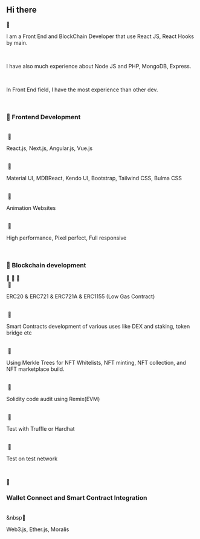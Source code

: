 <h2>Hi there</h2> 👋<br>
<p>I am a Front End and BlockChain Developer that use React JS, React Hooks by main.</p><br>
<p>I have also much experience about Node JS and PHP, MongoDB, Express.</p> <br>
<p>In Front End field, I have the most experience than other dev.</p><br>
<h3>💠  Frontend Development</h3><br>
   &nbsp🔸 <p>React.js, Next.js, Angular.js, Vue.js</p><br>
   &nbsp🔸 <p>Material UI, MDBReact, Kendo UI, Bootstrap, Tailwind CSS, Bulma CSS</p><br>
   &nbsp🔸 <p>Animation Websites</p><br>
   &nbsp🔸 <p>High performance, Pixel perfect, Full responsive</p><br>

<h3>💠  Blockchain development</h3>  💪 💪 💪<br>
   &nbsp🔸 <p>ERC20 & ERC721 & ERC721A & ERC1155 (Low Gas Contract)</p><br>
   &nbsp🔸 <p>Smart Contracts development of various uses like DEX and staking, token bridge etc</p><br>
   &nbsp🔸 <p>Using Merkle Trees for NFT Whitelists, NFT minting, NFT collection, and NFT marketplace build.</p><br>
   &nbsp🔸 <p>Solidity code audit using Remix(EVM)</p><br>
   &nbsp🔸 <p>Test with Truffle or Hardhat</p><br>
   &nbsp🔸 <p>Test on test network</p><br>

💠 <h3>Wallet Connect and Smart Contract Integration</h3><br>
   &nbsp🔸 <p>Web3.js, Ether.js, Moralis</p></p>
